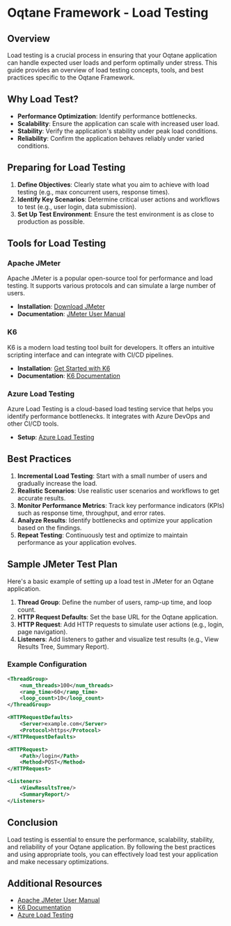 # Oqtane Framework - Load Testing

## Overview

Load testing is a crucial process in ensuring that your Oqtane application can handle expected user loads and perform optimally under stress. This guide provides an overview of load testing concepts, tools, and best practices specific to the Oqtane Framework.

## Why Load Test?

- **Performance Optimization**: Identify performance bottlenecks.
- **Scalability**: Ensure the application can scale with increased user load.
- **Stability**: Verify the application's stability under peak load conditions.
- **Reliability**: Confirm the application behaves reliably under varied conditions.

## Preparing for Load Testing

1. **Define Objectives**: Clearly state what you aim to achieve with load testing (e.g., max concurrent users, response times).
2. **Identify Key Scenarios**: Determine critical user actions and workflows to test (e.g., user login, data submission).
3. **Set Up Test Environment**: Ensure the test environment is as close to production as possible.

## Tools for Load Testing

### Apache JMeter

Apache JMeter is a popular open-source tool for performance and load testing. It supports various protocols and can simulate a large number of users.

- **Installation**: [Download JMeter](https://jmeter.apache.org/download_jmeter.cgi)
- **Documentation**: [JMeter User Manual](https://jmeter.apache.org/usermanual/index.html)

### K6

K6 is a modern load testing tool built for developers. It offers an intuitive scripting interface and can integrate with CI/CD pipelines.

- **Installation**: [Get Started with K6](https://k6.io/docs/getting-started/installation/)
- **Documentation**: [K6 Documentation](https://k6.io/docs/)

### Azure Load Testing

Azure Load Testing is a cloud-based load testing service that helps you identify performance bottlenecks. It integrates with Azure DevOps and other CI/CD tools.

- **Setup**: [Azure Load Testing](https://learn.microsoft.com/en-us/azure/load-testing/)

## Best Practices

1. **Incremental Load Testing**: Start with a small number of users and gradually increase the load.
2. **Realistic Scenarios**: Use realistic user scenarios and workflows to get accurate results.
3. **Monitor Performance Metrics**: Track key performance indicators (KPIs) such as response time, throughput, and error rates.
4. **Analyze Results**: Identify bottlenecks and optimize your application based on the findings.
5. **Repeat Testing**: Continuously test and optimize to maintain performance as your application evolves.

## Sample JMeter Test Plan

Here's a basic example of setting up a load test in JMeter for an Oqtane application.

1. **Thread Group**: Define the number of users, ramp-up time, and loop count.
2. **HTTP Request Defaults**: Set the base URL for the Oqtane application.
3. **HTTP Request**: Add HTTP requests to simulate user actions (e.g., login, page navigation).
4. **Listeners**: Add listeners to gather and visualize test results (e.g., View Results Tree, Summary Report).

### Example Configuration

```xml
<ThreadGroup>
    <num_threads>100</num_threads>
    <ramp_time>60</ramp_time>
    <loop_count>10</loop_count>
</ThreadGroup>

<HTTPRequestDefaults>
    <Server>example.com</Server>
    <Protocol>https</Protocol>
</HTTPRequestDefaults>

<HTTPRequest>
    <Path>/login</Path>
    <Method>POST</Method>
</HTTPRequest>

<Listeners>
    <ViewResultsTree/>
    <SummaryReport/>
</Listeners>
```

## Conclusion

Load testing is essential to ensure the performance, scalability, stability, and reliability of your Oqtane application. By following the best practices and using appropriate tools, you can effectively load test your application and make necessary optimizations.

## Additional Resources

- [Apache JMeter User Manual](https://jmeter.apache.org/usermanual/index.html)
- [K6 Documentation](https://k6.io/docs/)
- [Azure Load Testing](https://learn.microsoft.com/en-us/azure/load-testing/)

